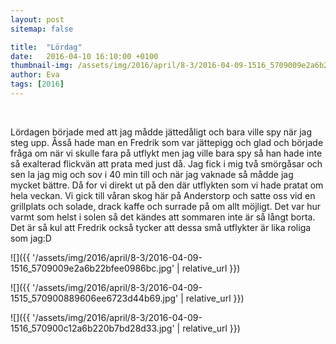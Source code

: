 ```yaml
---
layout: post
sitemap: false

title:  "Lördag"
date:   2016-04-10 16:10:00 +0100
thumbnail-img: /assets/img/2016/april/8-3/2016-04-09-1516_5709009e2a6b22bfee0986bc.jpg
author: Eva
tags: [2016]
---
```


 




Lördagen började med att jag mådde jättedåligt och bara ville spy när jag steg upp. Åsså hade man en Fredrik som var jättepigg och glad och började fråga om när vi skulle fara på utflykt men jag ville bara spy så han hade inte så exalterad flickvän att prata med just då. Jag fick i mig två smörgåsar och sen la jag mig och sov i 40 min till och när jag vaknade så mådde jag mycket bättre. Då for vi direkt ut på den där utflykten som vi hade pratat om hela veckan. Vi gick till våran skog här på Anderstorp och satte oss vid en grillplats och solade, drack kaffe och surrade på om allt möjligt. Det var hur varmt som helst i solen så det kändes att sommaren inte är så långt borta. Det är så kul att Fredrik också tycker att dessa små utflykter är lika roliga som jag:D

![]({{ '/assets/img/2016/april/8-3/2016-04-09-1516_5709009e2a6b22bfee0986bc.jpg'  | relative_url }})

![]({{ '/assets/img/2016/april/8-3/2016-04-09-1515_570900889606ee6723d44b69.jpg'  | relative_url }})

![]({{ '/assets/img/2016/april/8-3/2016-04-09-1516_570900c12a6b220b7bd28d33.jpg'  | relative_url }})

